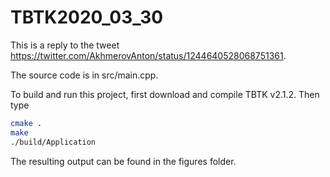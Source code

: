 # TBTK2020_03_30
This is a reply to the tweet https://twitter.com/AkhmerovAnton/status/1244640528068751361.

The source code is in src/main.cpp.

To build and run this project, first download and compile TBTK v2.1.2.
Then type
```bash
cmake .
make
./build/Application
```

The resulting output can be found in the figures folder.
